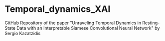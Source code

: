 # Temporal_dynamics_XAI
GitHub Repository of the paper "Unraveling Temporal Dynamics in Resting-State Data with an Interpretable Siamese Convolutional Neural Network" by Sergio Kazatzidis
